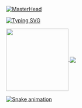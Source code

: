 [![MasterHead](https://i.ibb.co/TY8Tx8D/header-jonathan1313.jpg)](https://github.com/jonathan1313)

[![Typing SVG](https://readme-typing-svg.herokuapp.com?font=Fira+Code&pause=1000&color=7800AC&width=435&lines=May+the+Force+be+with+you;First+learn+stand%2C+then+learn+fly;Life+moves+pretty+fast;There%E2%80%99s+no+place+like+home;Where+we%E2%80%99re+going+we+don%E2%80%99t+need+roads;Not+every+man+really+lives)](https://git.io/typing-svg)

<div>
  <a href="https://github.com/jonathan1313">
   <img align="center" height="170" src="https://github-readme-stats.vercel.app/api?username=jonathan1313&show_icons=true&theme=tokyonight"/>
  <img align="center" src="https://github-readme-stats.vercel.app/api/top-langs/?username=anuraghazra&layout=donut&theme=tokyonight"/>
</div>

 ![Snake animation](https://github.com/jonathan1313/jonathan1313/blob/output/github-contribution-grid-snake.svg)

<!--
**jonathan1313/jonathan1313** is a ✨ _special_ ✨ repository because its `README.md` (this file) appears on your GitHub profile.

Here are some ideas to get you started:

- 🔭 I’m currently working on ...
- 🌱 I’m currently learning ...
- 👯 I’m looking to collaborate on ...
- 🤔 I’m looking for help with ...
- 💬 Ask me about ...
- 📫 How to reach me: ...
- 😄 Pronouns: ...
- ⚡ Fun fact: ...
-->
